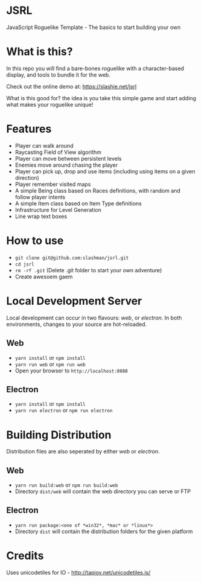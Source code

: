 # JSRL
JavaScript Roguelike Template - The basics to start building your own

# What is this?
In this repo you will find a bare-bones roguelike with a character-based display, and tools to bundle it for the web.

Check out the online demo at: https://slashie.net/jsrl

What is this good for? the idea is you take this simple game and start adding what makes your roguelike unique!

# Features
* Player can walk around
* Raycasting Field of View algorithm 
* Player can move between persistent levels
* Enemies move around chasing the player
* Player can pick up, drop and use items (including using items on a given direction)
* Player remember visited maps
* A simple Being class based on Races definitions, with random and follow player intents
* A simple Item class based on Item Type definitions
* Infrastructure for Level Generation
* Line wrap text boxes

# How to use
* `git clone git@github.com:slashman/jsrl.git`
* `cd jsrl`
* `rm -rf .git` (Delete .git folder to start your own adventure)
* Create awesoem gaem

# Local Development Server

Local development can occur in two flavours: *web*, or *electron*. In both environments, changes to your
source are hot-reloaded.

## Web

* `yarn install` or `npm install`
* `yarn run web` or `npm run web`
* Open your browser to `http://localhost:8080`

## Electron

* `yarn install` or `npm install`
* `yarn run electron` or `npm run electron`


# Building Distribution

Distribution files are also seperated by either *web* or *electron*.

## Web

* `yarn run build:web` or `npm run build:web`
* Directory `dist/web` will contain the web directory you can serve or FTP

## Electron

* `yarn run package:<one of *win32*, *mac* or *linux*>`
* Directory `dist` will contain the distribution folders for the given platform

# Credits
Uses unicodetiles for IO - http://tapiov.net/unicodetiles.js/
